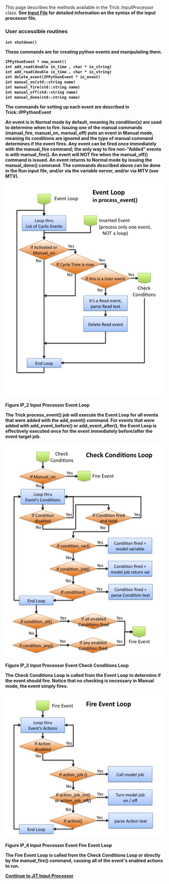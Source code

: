 
This page describes the methods available in the Trick::InputProcessor class.
<b>See [Input File](../running_a_simulation/Input-File) for detailed information on the syntax of the input processor file.

### User accessible routines

```
int shutdown()
```

These commands are for creating python events and manipulating them.

```
IPPythonEvent * new_event()
int add_read(double in_time , char * in_string)
int add_read(double in_time , char * in_string)
int delete_event(IPPythonEvent * in_event)
int manual_on(std::string name)
int manual_fire(std::string name)
int manual_off(std::string name)
int manual_done(std::string name)
```

The commands for setting up each event are described in Trick::IPPythonEvent

An event is in Normal mode by default, meaning its condition(s) are used to determine when to fire. Issuing one of the manual commands (manual_fire, 
manual_on, manual_off) puts an event in Manual mode, meaning its conditions are ignored and the type of manual command determines if the event fires.
Any event can be fired once immediately with the manual_fire command; the only way to fire non-"Added" events is with manual_fire().
An event will NOT fire when the manual_off() command is issued. An event returns to Normal mode by issuing the manual_done() command.
The commands described above can be done in the Run input file, and/or via the variable server, and/or via MTV (see MTV).

![Event Loop](images/event_loop.jpg)

<b>Figure IP_2 Input Processor Event Loop</b>

The Trick process_event() job will execute the Event Loop for all events that were added with the add_event() command. For events that were added with
add_event_before() or add_event_after(), the Event Loop is effectively executed once for the event immediately before/after the event target job.

![Check_Conditions](images/check_conditions.jpg)

<b>Figure IP_3 Input Processor Event Check Conditions Loop</b>

The Check Conditions Loop is called from the Event Loop to determine if the event should fire. Notice that no checking is necessary in Manual mode, the event
simply fires.

![Fire_Event](images/fire_event.jpg)

<b>Figure IP_4 Input Processor Event Fire Event Loop</b>

The Fire Event Loop is called from the Check Conditions Loop or directly by the manual_fire() command, causing all of the event's enabled actions to run.

[Continue to JIT Input Processor](JIT-Input-Processor)
